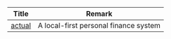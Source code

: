 | Title                             | Remark |
| --------- | ------ |
|[actual](https://github.com/actualbudget/actual)|A local-first personal finance system|
